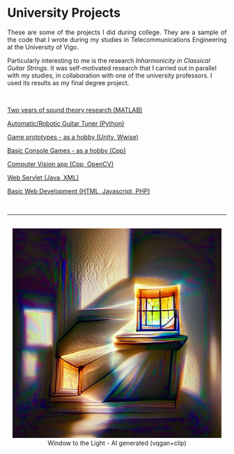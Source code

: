 # University Projects

<p align="justify">
These are some of the projects I did during college. They are a sample of the code that I wrote during my studies in Telecommunications Engineering at the University of Vigo.

Particularly interesting to me is the research *Inharmonicity in Classical Guitar Strings*. It was self-motivated research that I carried out in parallel with my studies, in collaboration with one of the university professors. I used its results as my final degree project.
</p><br>

[Two years of sound theory research (MATLAB)](https://github.com/ManuCanedo/UniProjects/tree/master/inarmonicity-guitar-strings-research)  

[Automatic/Robotic Guitar Tuner (Python)](https://github.com/ManuCanedo/UniProjects/tree/master/guitar-auto-tuner)  

[Game prototypes - as a hobby (Unity, Wwise)](https://github.com/ManuCanedo/UniProjects/tree/master/3d-games-unity)  

[Basic Console Games - as a hobby (Cpp)](https://github.com/ManuCanedo/UniProjects/tree/master/making-simple-games)  

[Computer Vision app (Cpp, OpenCV)](https://github.com/ManuCanedo/UniProjects/tree/master/webcam-id-segmenter)  

[Web Servlet (Java, XML)](https://github.com/ManuCanedo/UniProjects/tree/master/servlet)  

[Basic Web Development (HTML, Javascript, PHP)](https://github.com/ManuCanedo/UniProjects/tree/master/web-dev-fundamentals)  


<br><hr>
<p align="center">
  <br> <img width="480" height="480" src="media/window-to-the-light-ai.jpg">
  <br> Window to the Light - AI generated (vqgan+clip)
</p>
